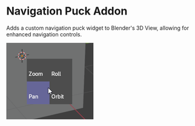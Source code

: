 # Navigation Puck Addon

Adds a custom navigation puck widget to Blender's 3D View, allowing for enhanced navigation controls.

![image](./image.png)